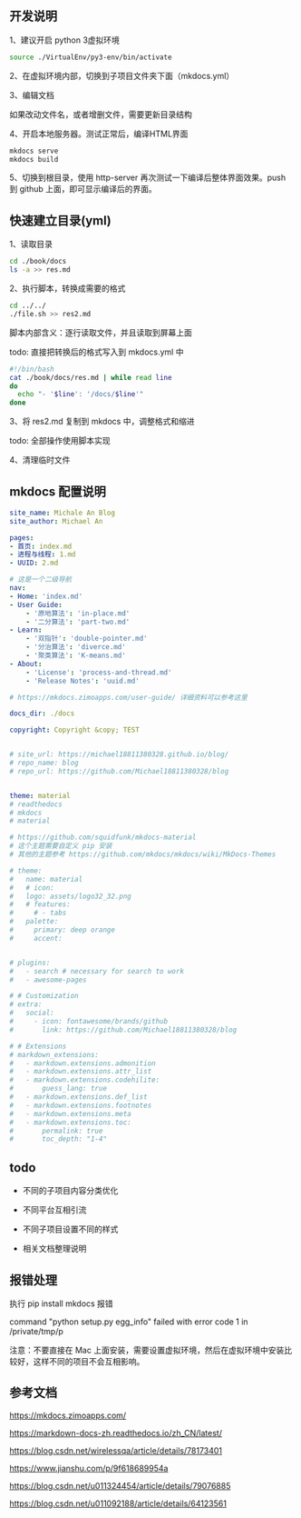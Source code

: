 ## 开发说明

1、建议开启 python 3虚拟环境

```bash
source ./VirtualEnv/py3-env/bin/activate
```

2、在虚拟环境内部，切换到子项目文件夹下面（mkdocs.yml）

3、编辑文档

如果改动文件名，或者增删文件，需要更新目录结构

4、开启本地服务器。测试正常后，编译HTML界面

~~~bash
mkdocs serve
mkdocs build
~~~

5、切换到根目录，使用 http-server 再次测试一下编译后整体界面效果。push 到 github 上面，即可显示编译后的界面。



## 快速建立目录(yml)

1、读取目录

```bash
cd ./book/docs
ls -a >> res.md
```

2、执行脚本，转换成需要的格式

```bash
cd ../../
./file.sh >> res2.md
```

脚本内部含义：逐行读取文件，并且读取到屏幕上面

todo: 直接把转换后的格式写入到 mkdocs.yml 中

```bash
#!/bin/bash
cat ./book/docs/res.md | while read line
do
  echo "- '$line': '/docs/$line'"
done
```

3、将 res2.md 复制到 mkdocs 中，调整格式和缩进

todo: 全部操作使用脚本实现

4、清理临时文件



## mkdocs 配置说明

~~~yml
site_name: Michale An Blog
site_author: Michael An

pages:
- 首页: index.md
- 进程与线程: 1.md
- UUID: 2.md

# 这是一个二级导航
nav:
- Home: 'index.md'
- User Guide:
    - '原地算法': 'in-place.md'
    - '二分算法': 'part-two.md'
- Learn:
    - '双指针': 'double-pointer.md'
    - '分治算法': 'diverce.md'
    - '聚类算法': 'K-means.md'
- About:
    - 'License': 'process-and-thread.md'
    - 'Release Notes': 'uuid.md'

# https://mkdocs.zimoapps.com/user-guide/ 详细资料可以参考这里

docs_dir: ./docs

copyright: Copyright &copy; TEST


# site_url: https://michael18811380328.github.io/blog/
# repo_name: blog
# repo_url: https://github.com/Michael18811380328/blog


theme: material
# readthedocs
# mkdocs
# material

# https://github.com/squidfunk/mkdocs-material
# 这个主题需要自定义 pip 安装
# 其他的主题参考 https://github.com/mkdocs/mkdocs/wiki/MkDocs-Themes

# theme:
#   name: material
#   # icon:
#   logo: assets/logo32_32.png
#   # features:
#     # - tabs
#   palette:
#     primary: deep orange
#     accent:


# plugins:
#   - search # necessary for search to work
#   - awesome-pages

# # Customization
# extra:
#   social:
#     - icon: fontawesome/brands/github
#       link: https://github.com/Michael18811380328/blog

# # Extensions
# markdown_extensions:
#   - markdown.extensions.admonition
#   - markdown.extensions.attr_list
#   - markdown.extensions.codehilite:
#       guess_lang: true
#   - markdown.extensions.def_list
#   - markdown.extensions.footnotes
#   - markdown.extensions.meta
#   - markdown.extensions.toc:
#       permalink: true
#       toc_depth: "1-4"

~~~

## todo 

- 不同的子项目内容分类优化

- 不同平台互相引流

- 不同子项目设置不同的样式

- 相关文档整理说明



## 报错处理

执行 pip install mkdocs 报错

command "python setup.py egg_info" failed with error code 1 in /private/tmp/p

注意：不要直接在 Mac 上面安装，需要设置虚拟环境，然后在虚拟环境中安装比较好，这样不同的项目不会互相影响。





## 参考文档

https://mkdocs.zimoapps.com/

https://markdown-docs-zh.readthedocs.io/zh_CN/latest/

https://blog.csdn.net/wirelessqa/article/details/78173401

https://www.jianshu.com/p/9f618689954a

https://blog.csdn.net/u011324454/article/details/79076885

https://blog.csdn.net/u011092188/article/details/64123561
